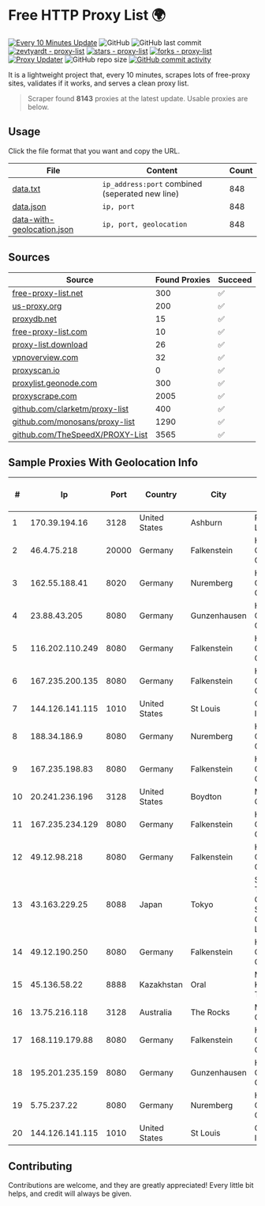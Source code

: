 
# Free HTTP Proxy List 🌍

[![Every 10 Minutes Update](https://github.com/mertguvencli/http-proxy-list/actions/workflows/main.yml/badge.svg?branch=main)](https://github.com/mertguvencli/http-proxy-list/actions/workflows/main.yml)
![GitHub](https://img.shields.io/github/license/mertguvencli/http-proxy-list)
![GitHub last commit](https://img.shields.io/github/last-commit/mertguvencli/http-proxy-list)
[![zevtyardt - proxy-list](https://img.shields.io/static/v1?label=zevtyardt&message=proxy-list&color=blue&logo=github)](https://github.com/zevtyardt/proxy-list "Go to GitHub repo")
[![stars - proxy-list](https://img.shields.io/github/stars/zevtyardt/proxy-list?style=social)](https://github.com/zevtyardt/proxy-list)
[![forks - proxy-list](https://img.shields.io/github/forks/zevtyardt/proxy-list?style=social)](https://github.com/zevtyardt/proxy-list)
[![Proxy Updater](https://github.com/zevtyardt/proxy-list/workflows/Proxy%20Updater/badge.svg)](https://github.com/zevtyardt/proxy-list/actions?query=workflow:"Proxy+Updater")
![GitHub repo size](https://img.shields.io/github/repo-size/zevtyardt/proxy-list)
[![GitHub commit activity](https://img.shields.io/github/commit-activity/m/zevtyardt/proxy-list?logo=commits)](https://github.com/zevtyardt/proxy-list/commits/main)

It is a lightweight project that, every 10 minutes, scrapes lots of free-proxy sites, validates if it works, and serves a clean proxy list.

> Scraper found **8143** proxies at the latest update. Usable proxies are below.

## Usage

Click the file format that you want and copy the URL.

|File|Content|Count|
|----|-------|-----|
|[data.txt](https://raw.githubusercontent.com/mertguvencli/http-proxy-list/main/proxy-list/data.txt)|`ip_address:port` combined (seperated new line)|848|
|[data.json](https://raw.githubusercontent.com/mertguvencli/http-proxy-list/main/proxy-list/data.json)|`ip, port`|848|
|[data-with-geolocation.json](https://raw.githubusercontent.com/mertguvencli/http-proxy-list/main/proxy-list/data-with-geolocation.json)|`ip, port, geolocation`|848|

## Sources

|Source|Found Proxies|Succeed|
|------|-------------|-------|
|[free-proxy-list.net](https://free-proxy-list.net)|300|✅|
|[us-proxy.org](https://www.us-proxy.org)|200|✅|
|[proxydb.net](http://proxydb.net)|15|✅|
|[free-proxy-list.com](https://free-proxy-list.com/?page=&port=&type%5B%5D=http&type%5B%5D=https&up_time=0&search=Search)|10|✅|
|[proxy-list.download](https://www.proxy-list.download/HTTP)|26|✅|
|[vpnoverview.com](https://vpnoverview.com/privacy/anonymous-browsing/free-proxy-servers)|32|✅|
|[proxyscan.io](https://www.proxyscan.io)|0|✅|
|[proxylist.geonode.com](https://proxylist.geonode.com/api/proxy-list?limit=300&page=1&sort_by=lastChecked&sort_type=desc&protocols=http,https)|300|✅|
|[proxyscrape.com](https://api.proxyscrape.com/v2/?request=displayproxies&protocol=http&timeout=10000&country=all&ssl=all&anonymity=all)|2005|✅|
|[github.com/clarketm/proxy-list](https://raw.githubusercontent.com/clarketm/proxy-list/master/proxy-list-raw.txt)|400|✅|
|[github.com/monosans/proxy-list](https://raw.githubusercontent.com/monosans/proxy-list/main/proxies/http.txt)|1290|✅|
|[github.com/TheSpeedX/PROXY-List](https://raw.githubusercontent.com/TheSpeedX/PROXY-List/master/http.txt)|3565|✅|


## Sample Proxies With Geolocation Info

|#|Ip|Port|Country|City|Internet Service Provider|
|-|--|----|-------|----|-------------------------|
|1|170.39.194.16|3128|United States|Ashburn|Rackdog, LLC|
|2|46.4.75.218|20000|Germany|Falkenstein|Hetzner Online GmbH|
|3|162.55.188.41|8020|Germany|Nuremberg|Hetzner Online GmbH|
|4|23.88.43.205|8080|Germany|Gunzenhausen|Hetzner Online GmbH|
|5|116.202.110.249|8080|Germany|Falkenstein|Hetzner Online GmbH|
|6|167.235.200.135|8080|Germany|Falkenstein|Hetzner Online GmbH|
|7|144.126.141.115|1010|United States|St Louis|Contabo Inc.|
|8|188.34.186.9|8080|Germany|Nuremberg|Hetzner Online GmbH|
|9|167.235.198.83|8080|Germany|Falkenstein|Hetzner Online GmbH|
|10|20.241.236.196|3128|United States|Boydton|Microsoft Corporation|
|11|167.235.234.129|8080|Germany|Falkenstein|Hetzner Online GmbH|
|12|49.12.98.218|8080|Germany|Falkenstein|Hetzner Online GmbH|
|13|43.163.229.25|8088|Japan|Tokyo|Shenzhen Tencent Computer Systems Company Limited|
|14|49.12.190.250|8080|Germany|Falkenstein|Hetzner Online GmbH|
|15|45.136.58.22|8888|Kazakhstan|Oral|Megahost Kazakhstan TOO|
|16|13.75.216.118|3128|Australia|The Rocks|Microsoft Corporation|
|17|168.119.179.88|8080|Germany|Falkenstein|Hetzner Online GmbH|
|18|195.201.235.159|8080|Germany|Gunzenhausen|Hetzner Online GmbH|
|19|5.75.237.22|8080|Germany|Nuremberg|Hetzner Online GmbH|
|20|144.126.141.115|1010|United States|St Louis|Contabo Inc.|



## Contributing

Contributions are welcome, and they are greatly appreciated! Every
little bit helps, and credit will always be given.

